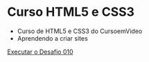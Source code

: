 # Curso HTML5 e CSS3
 - Curso de HTML5 e CSS3 do CursoemVideo
 - Aprendendo a criar sites

<a href="https://rodriwho.github.io/html-css/desafios/desafio010/android.html" target="_blank"> Executar o Desafio 010 </a>

